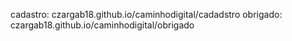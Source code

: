 
cadastro: czargab18.github.io/caminhodigital/cadadstro
obrigado: czargab18.github.io/caminhodigital/obrigado
